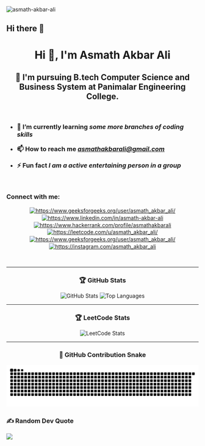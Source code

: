 <p align="left"> <img src="https://komarev.com/ghpvc/?username=asmath-akbar-ali&label=Profile%20views&color=0e75b6&style=flat" alt="asmath-akbar-ali" /> </p>

## Hi there 👋<h1 align="center">Hi 👋, I'm Asmath Akbar Ali</h1>
<h2 align="center">👋 I'm pursuing B.tech Computer Science and Business System at Panimalar Engineering College. 
</h2>

<br>
<h3>
  
- 🌱 I’m currently learning *some more branches of coding skills*

- 📫 How to reach me *asmathakbarali@gmail.com*

- ⚡ Fun fact *I am a active entertaining person in a group*
</h3>
<br>

<h3 align="left">Connect with me:</h3>
<p align="center">
<a href="https://github.com/asmath-akbar-ali" target="blank"><img align="center" src="https://raw.githubusercontent.com/rahuldkjain/github-profile-readme-generator/master/src/images/icons/Social/github.svg" alt="https://www.geeksforgeeks.org/user/asmath_akbar_ali/" height="40" width="50" /></a>
<a href="https://linkedin.com/in/https://www.linkedin.com/in/asmath-akbar-ali" target="blank"><img align="center" src="https://raw.githubusercontent.com/rahuldkjain/github-profile-readme-generator/master/src/images/icons/Social/linked-in-alt.svg" alt="https://www.linkedin.com/in/asmath-akbar-ali" height="40" width="50" /></a>  
<a href="https://www.hackerrank.com/https://www.hackerrank.com/profile/asmathakbarali" target="blank"><img align="center" src="https://raw.githubusercontent.com/rahuldkjain/github-profile-readme-generator/master/src/images/icons/Social/hackerrank.svg" alt="https://www.hackerrank.com/profile/asmathakbarali" height="40" width="50" /></a>
<a href="https://www.leetcode.com/https://leetcode.com/u/asmath_akbar_ali/" target="blank"><img align="center" src="https://raw.githubusercontent.com/rahuldkjain/github-profile-readme-generator/master/src/images/icons/Social/leet-code.svg" alt="https://leetcode.com/u/asmath_akbar_ali/" height="40" width="50" /></a>
<a href="https://auth.geeksforgeeks.org/user/https://www.geeksforgeeks.org/user/asmath_akbar_ali/" target="blank"><img align="center" src="https://raw.githubusercontent.com/rahuldkjain/github-profile-readme-generator/master/src/images/icons/Social/geeks-for-geeks.svg" alt="https://www.geeksforgeeks.org/user/asmath_akbar_ali/" height="40" width="50" /></a>
<a href="https://instagram.com/https://instagram.com/asmath_akbar_ali" target="blank"><img align="center" src="https://raw.githubusercontent.com/rahuldkjain/github-profile-readme-generator/master/src/images/icons/Social/instagram.svg" alt="https://instagram.com/asmath_akbar_ali" height="40" width="50" /></a>

</p>
<br>


---
<h3 align="center">🏆 GitHub Stats</h3>

<div align="center">
  <img src="https://github-readme-stats.vercel.app/api?username=asmath-akbar-ali&hide_title=false&hide_rank=false&show_icons=true&include_all_commits=true&count_private=true&disable_animations=false&theme=dracula&locale=en&hide_border=true" height="150" alt="GitHub Stats" />
  <img src="https://github-readme-stats.vercel.app/api/top-langs?username=asmath-akbar-ali&locale=en&hide_title=false&layout=compact&card_width=320&langs_count=5&theme=dracula&hide_border=true" height="150" alt="Top Languages" />
</div>


---

<h3 align="center">🏆 LeetCode Stats</h3>

<p align="center">
  <img src="https://leetcard.jacoblin.cool/Asmath_Akbar_Ali?theme=dark&font=Actor&ext=heatmap" alt="LeetCode Stats" />
</p>

---

<h3 align="center">🐍 GitHub Contribution Snake</h3>

<p align="center">
  <img src="https://raw.githubusercontent.com/Developer-KAMALESH/Developer-KAMALESH/output/snake.svg" alt="Snake animation" />
</p>

### ✍ Random Dev Quote
![](https://quotes-github-readme.vercel.app/api?type=horizontal&theme=radical)
